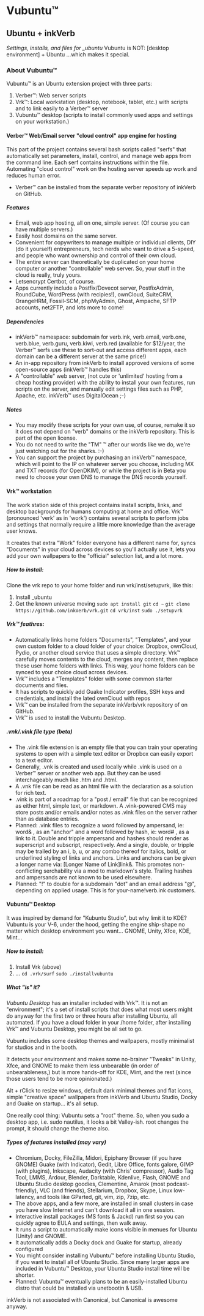 # Vubuntu™
## Ubuntu + inkVerb
*Settings, installs, and files for _ubuntu*
Vubuntu is NOT: [desktop environment] + Ubuntu ...which makes it special.

### About Vubuntu™
Vubuntu™ is an Ubuntu extension project with three parts:

1. Verber™: Web server scripts
2. Vrk™: Local workstation (desktop, notebook, tablet, etc.) with scripts and to link easily to a Verber™ server
3. Vubuntu™ desktop (scripts to install commonly used apps and settings on your workstation.)

#### Verber™ Web/Email server "cloud control" app engine for hosting
This part of the project contains several bash scripts called "serfs" that automatically set parameters, install, control, and manage web apps from the command line. Each serf contains instructions within the file.
Automating "cloud control" work on the hosting server speeds up work and reduces human error.
- Verber™ can be installed from the separate verber repository of inkVerb on GitHub.

##### Features
- Email, web app hosting, all on one, simple server. (Of course you can have multiple servers.)
- Easily host domains on the same server.
- Convenient for copywriters to manage multiple or individual clients, DIY (do it yourself) entrepreneurs, tech nerds who want to drive a 5-speed, and people who want ownership and control of their own cloud.
- The entire server can theoretically be duplicated on your home computer or another "controllable" web server. So, your stuff in the cloud is really, truly yours.
- Letsencrypt Certbot, of course.
- Apps currently include a Postfix/Dovecot server, PostfixAdmin, RoundCube, WordPress (with recipies!), ownCloud, SuiteCRM, OrangeHRM, Fossil-SCM, phpMyAdmin, Ghost, Ampache, SFTP accounts, net2FTP, and lots more to come!

##### Dependencies
- inkVerb™ namespace: subdomain for verb.ink, verb.email, verb.one, verb.blue, verb.guru, verb.kiwi, verb.red (available for $12/year, the Verber™ serfs use these to sort-out and access different apps, each domain can be a different server at the same price!)
- An in-app repository from inkVerb to install approved versions of some open-source apps (inkVerb™ handles this)
- A "controllable" web server, (not cute or 'unlimited' hosting from a cheap hosting provider) with the ability to install your own features, run scripts on the server, and manually edit settings files such as PHP, Apache, etc. inkVerb™ uses DigitalOcean ;-)

##### Notes
- You may modify these scripts for your own use, of course, remake it so it does not depend on "verb" domains or the inkVerb repository. This is part of the open license.
- You do not need to write the "TM" ™ after our words like we do, we're just watching out for the sharks. :-)
- You can support the project by purchasing an inkVerb™ namespace, which will point to the IP on whatever server you choose, including MX and TXT records (for OpenDKIM), or while the project is in Beta you need to choose your own DNS to manage the DNS records yourself.

#### Vrk™ workstation
The work station side of this project contains install scripts, links, and desktop backgrounds for humans computing at home and office.
Vrk™ (pronounced 'verk' as in 'work') contains several scripts to perform jobs and settings that normally require a little more knowledge than the average user knows.

It creates that extra "Work" folder everyone has a different name for, syncs "Documents" in your cloud across devices so you'll actually use it, lets you add your own wallpapers to the "official" selection list, and a lot more.

##### How to install:
Clone the vrk repo to your home folder and run vrk/inst/setupvrk, like this:

1. Install _ubuntu
2. Get the known universe moving
`sudo apt install git`
`cd ~`
`git clone https://github.com/inkVerb/vrk.git`
`cd vrk/inst`
`sudo ./setupvrk`

##### Vrk™ feathres:
- Automatically links home folders "Documents", "Templates", and your own custom folder to a cloud folder of your choice: Dropbox, ownCloud, Pydio, or another cloud service that uses a simple directory. Vrk™ carefully moves contents to the cloud, merges any content, then replace these user home folders with links. This way, your home folders can be synced to your choice cloud across devices.
- Vrk™ includes a "Templates" folder with some common starter documents and files.
- It has scripts to quickly add Guake Indicator profiles, SSH keys and credentials, and install the lated ownCloud with repos
- Vrk™ can be installed from the separate inkVerb/vrk repository of  on GitHub.
- Vrk™ is used to install the Vubuntu Desktop.

##### .vnk/.vink file type (beta)
- The .vink file extension is an empty file that you can train your operating systems to open with a simple text editor or Dropbox can easily export to a text editor.
- Generally, .vnk is created and used locally while .vink is used on a Verber™ server or another web app. But they can be used interchageably much like .htm and .html.
- A .vnk file can be read as an html file with the <!DOCTYPE html> declaration as a solution for rich text. 
- .vink is part of a roadmap for a "post / email" file that can be recognized as either html, simple text, or markdown. A .vink-powered CMS may store posts and/or emails and/or notes as .vink files on the server rather than as database entries.
- Planned: .vink files to recognize a word followed by ampersand, ie: word& , as an "anchor" and a word followed by hash, ie: word# , as a link to it. Double and tripple ampersand and hashes should render as superscript and subscript, respectively. And a single, double, or tripple may be trailed by an i, b, u, or any combo thereof for italics, bold, or underlined styling of links and anchors. Links and anchors can be given a longer name via: [Longer Name of Link]link&. This promotes non-conflicting serchability via a mod to markdown's style. Trailing hashes and ampersands are not known to be used elsewhere.
- Planned: "!" to double for a subdomain "dot" and an email address "@", depending on applied usage. This is for your-name!verb.ink customers.

#### Vubuntu™ Desktop
It was inspired by demand for "Kubuntu Studio", but why limit it to KDE? Vubuntu is your V-6, under the hood, getting the engine ship-shape no matter which desktop environment you want... GNOME, Unity, Xfce, KDE, Mint...

##### How to install:

1. Install Vrk (above)
2. ...
`cd .vrk/surf`
`sudo ./installvubuntu`

##### What "is" it?
*Vubuntu Desktop* has an installer included with Vrk™. It is not an "environment"; it's a set of install scripts that does what most users might do anyway for the first two or three hours after installing Ubuntu, all automated. If you have a cloud folder in your /home folder, after installing Vrk™ and Vubuntu Desktop, you might be all set to go.

Vubuntu includes some desktop themes and wallpapers, mostly minimalist for studios and in the booth.

It detects your environment and makes some no-brainer "Tweaks" in Unity, Xfce, and GNOME to make them less unbearable (in order of unbearableness,) but is more hands-off for KDE, Mint, and the rest (since those users tend to be more opinionated.)

Alt + rClick to resize windows, default dark minimal themes and flat icons, simple "creative space" wallpapers from inkVerb and Ubuntu Studio, Docky and Guake on startup... it's all setup.

One really cool thing: Vubuntu sets a "root" theme. So, when you sudo a desktop app, i.e. sudo nautilus, it looks a bit Valley-ish. root changes the prompt, it should change the theme also.

##### Types of features installed (may vary)
- Chromium, Docky, FileZilla, Midori, Epiphany Browser (if you have GNOME) Guake (with Indicator), Gedit, Libre Office, fonts galore, GIMP (with plugins), Inkscape, Audacity (with Chris' compressor), Audio Tag Tool, LMMS, Ardour, Blender, Darktable, Kdenlive, Flash, GNOME and Ubuntu Studio desktop goodies, Clementine, Amarok (most podcast-friendly), VLC (and friends), Stellarium, Dropbox, Skype, Linux low-latency, and tools like GParted, git, vim, zip, 7zip, etc.
- The above apps, and a few more, are installed in small clusters in case you have slow Internet and can't download it all in one session.
- Interactive install packages (MS fonts & Jackd) run first so you can quickly agree to EULA and settings, then walk away.
- It runs a script to automatically make icons visible in menues for Ubuntu (Unity) and GNOME.
- It automatically adds a Docky dock and Guake for startup, already configured
- You might consider installing Vubuntu™ before installing Ubuntu Studio, if you want to install all of Ubuntu Studio. Since many larger apps are included in Vubuntu™ Desktop, your Ubuntu Studio install time will be shorter.
- Planned: Vubuntu™ eventually plans to be an easily-installed Ubuntu distro that could be installed via unetbootin & USB.

inkVerb is not associated with Canonical, but Canonical is awesome anyway.
